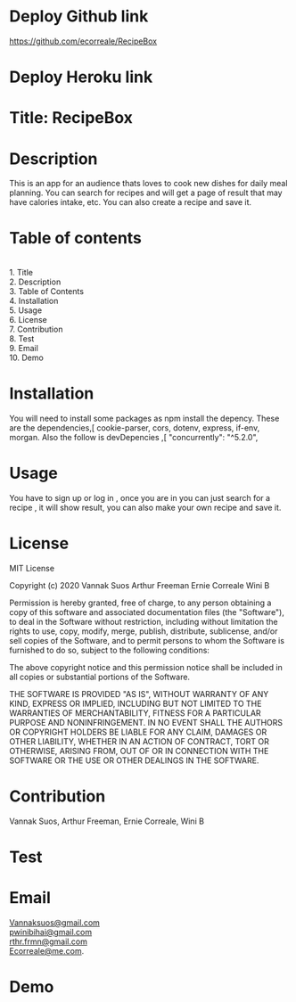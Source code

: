 
# Deploy Github link
https://github.com/ecorreale/RecipeBox

# Deploy Heroku link


# Title: RecipeBox

# Description
This is an app for an audience thats loves to cook new dishes for daily meal planning. You can search for recipes and will get a page of result that may have calories intake, etc. You can also create a recipe and save it.

# Table of contents
<br/>1. Title<br/>2. Description<br/>3. Table of Contents<br/>4. Installation<br/>5. Usage<br/>6. License<br/>7. Contribution<br/>8. Test<br/>9. Email<br/>10. Demo<br/>

# Installation
You will need to install some packages as npm install the depency.  These are the dependencies,[ cookie-parser, cors, dotenv, express, if-env, morgan. Also the follow is devDepencies ,[ "concurrently": "^5.2.0",

# Usage
You have to sign up or log in , once you are in you can just search for a recipe , it will show result, you can also make your own recipe and save it.

# License
MIT License

Copyright (c) 2020 Vannak Suos Arthur Freeman  Ernie Correale Wini B

Permission is hereby granted, free of charge, to any person obtaining a copy of this software and associated documentation files (the "Software"), to deal in the Software without restriction, including without limitation the rights to use, copy, modify, merge, publish, distribute, sublicense, and/or sell copies of the Software, and to permit persons to whom the Software is furnished to do so, subject to the following conditions:

The above copyright notice and this permission notice shall be included in all copies or substantial portions of the Software.

THE SOFTWARE IS PROVIDED "AS IS", WITHOUT WARRANTY OF ANY KIND, EXPRESS OR IMPLIED, INCLUDING BUT NOT LIMITED TO THE WARRANTIES OF MERCHANTABILITY, FITNESS FOR A PARTICULAR PURPOSE AND NONINFRINGEMENT. IN NO EVENT SHALL THE AUTHORS OR COPYRIGHT HOLDERS BE LIABLE FOR ANY CLAIM, DAMAGES OR OTHER LIABILITY, WHETHER IN AN ACTION OF CONTRACT, TORT OR OTHERWISE, ARISING FROM, OUT OF OR IN CONNECTION WITH THE SOFTWARE OR THE USE OR OTHER DEALINGS IN THE SOFTWARE.

# Contribution
Vannak Suos, Arthur Freeman, Ernie Correale, Wini B

# Test


# Email

Vannaksuos@gmail.com
<br>
pwinibihai@gmail.com
<br>
rthr.frmn@gmail.com
<br>
Ecorreale@me.com.

# Demo

